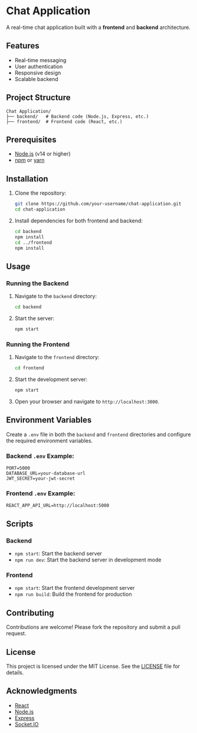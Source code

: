 # Chat Application

A real-time chat application built with a **frontend** and **backend** architecture.

## Features

- Real-time messaging
- User authentication
- Responsive design
- Scalable backend

## Project Structure

```
Chat Application/
├── backend/   # Backend code (Node.js, Express, etc.)
├── frontend/  # Frontend code (React, etc.)
```

## Prerequisites

- [Node.js](https://nodejs.org/) (v14 or higher)
- [npm](https://www.npmjs.com/) or [yarn](https://yarnpkg.com/)

## Installation

1. Clone the repository:
   ```bash
   git clone https://github.com/your-username/chat-application.git
   cd chat-application
   ```

2. Install dependencies for both frontend and backend:
   ```bash
   cd backend
   npm install
   cd ../frontend
   npm install
   ```

## Usage

### Running the Backend
1. Navigate to the `backend` directory:
   ```bash
   cd backend
   ```

2. Start the server:
   ```bash
   npm start
   ```

### Running the Frontend
1. Navigate to the `frontend` directory:
   ```bash
   cd frontend
   ```

2. Start the development server:
   ```bash
   npm start
   ```

3. Open your browser and navigate to `http://localhost:3000`.

## Environment Variables

Create a `.env` file in both the `backend` and `frontend` directories and configure the required environment variables.

### Backend `.env` Example:
```
PORT=5000
DATABASE_URL=your-database-url
JWT_SECRET=your-jwt-secret
```

### Frontend `.env` Example:
```
REACT_APP_API_URL=http://localhost:5000
```

## Scripts

### Backend
- `npm start`: Start the backend server
- `npm run dev`: Start the backend server in development mode

### Frontend
- `npm start`: Start the frontend development server
- `npm run build`: Build the frontend for production

## Contributing

Contributions are welcome! Please fork the repository and submit a pull request.

## License

This project is licensed under the MIT License. See the [LICENSE](LICENSE) file for details.

## Acknowledgments

- [React](https://reactjs.org/)
- [Node.js](https://nodejs.org/)
- [Express](https://expressjs.com/)
- [Socket.IO](https://socket.io/)
